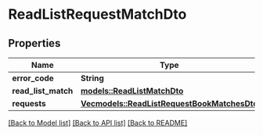 # ReadListRequestMatchDto

## Properties

Name | Type | Description | Notes
------------ | ------------- | ------------- | -------------
**error_code** | **String** |  | 
**read_list_match** | [**models::ReadListMatchDto**](ReadListMatchDto.md) |  | 
**requests** | [**Vec<models::ReadListRequestBookMatchesDto>**](ReadListRequestBookMatchesDto.md) |  | 

[[Back to Model list]](../README.md#documentation-for-models) [[Back to API list]](../README.md#documentation-for-api-endpoints) [[Back to README]](../README.md)


